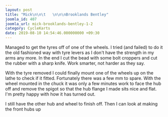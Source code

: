 ```yaml
---
layout: post
title: "Mick\n\n\t   \n\n\nBrooklands Bentley"
joomla_id: 407
joomla_url: mick-brooklands-bentley-1-2
category: CycleKarts
date: 2019-08-10 14:54:46.000000000 +09:30
---
```

<div class="es-stream-content  es-story--bg-0">Managed to get the tyres off of one of the wheels. I tried (and failed) to do it the old fashioned way with tyre levers as I don't have the strength in my arms any more. In the end I cut the bead with some bolt croppers and cut the rubber with a sharp knife. Work smarter, not harder as  they say.<p>With the tyre removed I could finally mount one of the wheels up on the lathe to check if it fitted. Fortunately there was a few mm to spare. With the wheel mounted in the chuck it was only a few minutes work to face the hub off and remove the spigot so that the hub flange I made sits nice and flat. I'm pretty happy with how it has turned out.</p><p>I still have the other hub and wheel to finish off. Then I can look at making the front hubs up</p></div>
